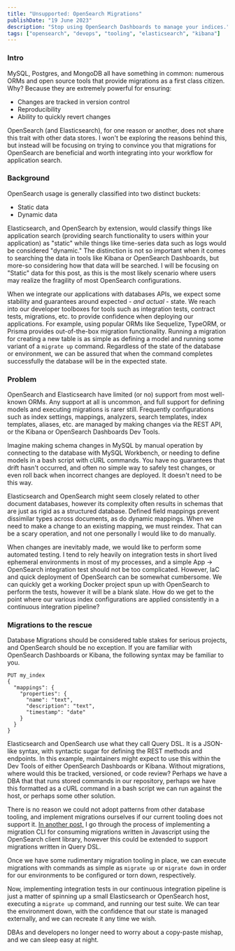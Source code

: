 ```yaml
---
title: "Unsupported: OpenSearch Migrations"
publishDate: "19 June 2023"
description: "Stop using OpenSearch Dashboards to manage your indices."
tags: ["opensearch", "devops", "tooling", "elasticsearch", "kibana"]
---
```


### Intro

MySQL, Postgres, and MongoDB all have something in common: numerous ORMs and open source tools that provide migrations as a first class citizen. Why? Because they are extremely powerful for ensuring:

- Changes are tracked in version control
- Reproducibility
- Ability to quickly revert changes

OpenSearch (and Elasticsearch), for one reason or another, does not share this trait with other data stores. I won't be exploring the reasons behind this, but instead will be focusing on trying to convince you that migrations for OpenSearch are beneficial and worth integrating into your workflow for application search.

### Background

OpenSearch usage is generally classified into two distinct buckets:

- Static data
- Dynamic data

Elasticsearch, and OpenSearch by extension, would classify things like application search (providing search functionality to users within your application) as "static" while things like time-series data such as logs would be considered "dynamic." The distinction is not so important when it comes to searching the data in tools like Kibana or OpenSearch Dashboards, but more-so considering how that data will be searched. I will be focusing on "Static" data for this post, as this is the most likely scenario where users may realize the fragility of most OpenSearch configurations.

When we integrate our applications with databases APIs, we expect some stability and guarantees around expected - _and actual_ - state. We reach into our developer toolboxes for tools such as integration tests, contract tests, migrations, etc. to provide confidence when deploying our applications. For example, using popular ORMs like Sequelize, TypeORM, or Prisma provides out-of-the-box migration functionality. Running a migration for creating a new table is as simple as defining a model and running some variant of a `migrate up` command. Regardless of the state of the database or environment, we can be assured that when the command completes successfully the database will be in the expected state.

### Problem

OpenSearch and Elasticsearch have limited (or no) support from most well-known ORMs. Any support at all is uncommon, and full support for defining models and executing migrations is rarer still. Frequently configurations such as index settings, mappings, analyzers, search templates, index templates, aliases, etc. are managed by making changes via the REST API, or the Kibana or OpenSearch Dashboards Dev Tools.

Imagine making schema changes in MySQL by manual operation by connecting to the database with MySQL Workbench, or needing to define models in a bash script with cURL commands. You have no guarantees that drift hasn't occurred, and often no simple way to safely test changes, or even roll back when incorrect changes are deployed. It doesn't need to be this way.

Elasticsearch and OpenSearch might seem closely related to other document databases, however its complexity often results in schemas that are just as rigid as a structured database. Defined field mappings prevent dissimilar types across documents, as do dynamic mappings. When we need to make a change to an existing mapping, we must reindex. That can be a scary operation, and not one personally I would like to do manually.

When changes are inevitably made, we would like to perform some automated testing. I tend to rely heavily on integration tests in short lived ephemeral environments in most of my processes, and a simple App -> OpenSearch integration test should not be too complicated. However, IaC and quick deployment of OpenSearch can be somewhat cumbersome. We can quickly get a working Docker project spun up with OpenSearch to perform the tests, however it will be a blank slate. How do we get to the point where our various index configurations are applied consistently in a continuous integration pipeline?

### Migrations to the rescue

Database Migrations should be considered table stakes for serious projects, and OpenSearch should be no exception. If you are familiar with OpenSearch Dashboards or Kibana, the following syntax may be familiar to you.

```
PUT my_index
{
  "mappings": {
    "properties": {
      "name": "text",
      "description": "text",
      "timestamp": "date"
    }
  }
}
```

Elasticsearch and OpenSearch use what they call Query DSL. It is a JSON-like syntax, with syntactic sugar for defining the REST methods and endpoints. In this example, maintainers might expect to use this within the Dev Tools of either OpenSearch Dashboards or Kibana. Without migrations, where would this be tracked, versioned, or code review? Perhaps we have a DBA that that runs stored commands in our repository, perhaps we have this formatted as a cURL command in a bash script we can run against the host, or perhaps some other solution.

There is no reason we could not adopt patterns from other database tooling, and implement migrations ourselves if our current tooling does not support it. [In another post,](https://nathanfries.com/posts/OpenSearch-migrations) I go through the process of implementing a migration CLI for consuming migrations written in Javascript using the OpenSearch client library, however this could be extended to support migrations written in Query DSL.

Once we have some rudimentary migration tooling in place, we can execute migrations with commands as simple as `migrate up` or `migrate down` in order for our environments to be configured or torn down, respectively.

Now, implementing integration tests in our continuous integration pipeline is just a matter of spinning up a small Elasticsearch or OpenSearch host, executing a `migrate up` command, and running our test suite. We can tear the environment down, with the confidence that our state is managed externally, and we can recreate it any time we wish.

DBAs and developers no longer need to worry about a copy-paste mishap, and we can sleep easy at night.
